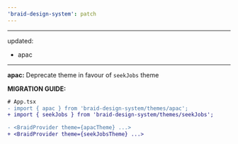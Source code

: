 ```yaml
---
'braid-design-system': patch
---
```


---
updated:
  - apac
---

**apac:** Deprecate theme in favour of `seekJobs` theme

**MIGRATION GUIDE:**
```diff
# App.tsx
- import { apac } from 'braid-design-system/themes/apac';
+ import { seekJobs } from 'braid-design-system/themes/seekJobs';

- <BraidProvider theme={apacTheme} ...>
+ <BraidProvider theme={seekJobsTheme} ...>
```
